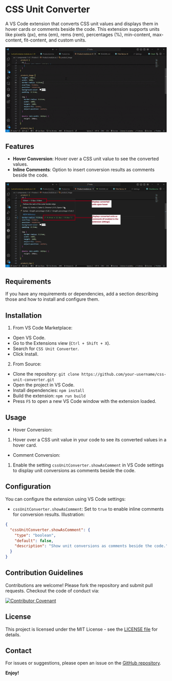# CSS Unit Converter

A VS Code extension that converts CSS unit values and displays them in hover cards or comments beside the code. This extension supports units like pixels (px), ems (em), rems (rem), percentages (%), min-content, max-content, fit-content, and custom units.

![feature](/src//assets/feature.gif)

## Features

- **Hover Conversion**: Hover over a CSS unit value to see the converted values.
- **Inline Comments**: Option to insert conversion results as comments beside the code.

![feature](/src//assets/feature.jpg)

## Requirements

If you have any requirements or dependencies, add a section describing those and how to install and configure them.

## Installation

1. From VS Code Marketplace:

- Open VS Code.
- Go to the Extensions view (`Ctrl + Shift + X`).
- Search for `CSS Unit Converter`.
- Click Install.

2. From Source:

- Clone the repository: `git clone https://github.com/your-username/css-unit-converter.git`
- Open the project in VS Code.
- Install dependencies: `npm install`
- Build the extension: `npm run build`
- Press `F5` to open a new VS Code window with the extension loaded.

## Usage

- Hover Conversion:

1. Hover over a CSS unit value in your code to see its converted values in a hover card.

- Comment Conversion:

1. Enable the setting `cssUnitConverter.showAsComment` in VS Code settings to display unit conversions as comments beside the code.

## Configuration

You can configure the extension using VS Code settings:

- `cssUnitConverter.showAsComment`: Set to `true` to enable inline comments for conversion results. Illustration:

```json
{
  "cssUnitConverter.showAsComment": {
    "type": "boolean",
    "default": false,
    "description": "Show unit conversions as comments beside the code."
  }
}
```

## Contribution Guidelines

Contributions are welcome! Please fork the repository and submit pull requests. Checkout the code of conduct via:

[![Contributor Covenant](https://img.shields.io/badge/Contributor%20Covenant-2.1-4baaaa.svg)](code_of_conduct.md)

## License

This project is licensed under the MIT License - see the [LICENSE file](https://github.com/oluwatimilehinawoniyi/css-unit-converter/blob/master/LICENSE) for details.

## Contact

For issues or suggestions, please open an issue on the [GitHub repository](https://github.com/oluwatimilehinawoniyi/css-unit-converter/issues).

**Enjoy!**
